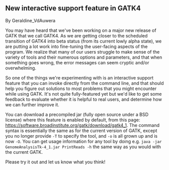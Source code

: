 ## New interactive support feature in GATK4

By Geraldine_VdAuwera

<p>You may have heard that we've been working on a major new release of GATK that we call GATK4. As we are getting closer to the scheduled transition of GATK4 into beta status (from its current lowly alpha state), we are putting a lot work into fine-tuning the user-facing aspects of the program. We realize that many of our users struggle to make sense of the variety of tools and their numerous options and parameters, and that when something goes wrong, the error messages can seem cryptic and/or overwhelming.</p>

<p>So one of the things we're experimenting with is an interactive support feature that you can invoke directly from the command line, and that  should help you figure out solutions to most problems that you might encounter while using GATK. It's not quite fully-featured yet but we'd like to get some feedback to evaluate whether it is helpful to real users, and determine how we can further improve it.</p>

<p>You can download a precompiled jar (fully open source under a BSD license) where this feature is enabled by default, from this page: <a href="https://software.broadinstitute.org/gatk/download/gatk4_1" rel="nofollow">https://software.broadinstitute.org/gatk/download/gatk4_1</a>. The command syntax is essentially the same as for the current version of GATK, except you no longer provide <code class="code codeInline" spellcheck="false">-T</code> to specify the tool, and <code class="code codeInline" spellcheck="false">-o</code> is all grown up and is now <code class="code codeInline" spellcheck="false">-O</code>. You can get usage information for any tool by doing e.g. <code class="code codeInline" spellcheck="false">java -jar GenomeAnalysisTk-4_1.jar PrintReads -h</code> the same way as you would with the current GATK.</p>

<p>Please try it out and let us know what you think!</p>
